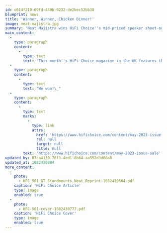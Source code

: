 ```yaml
---
id: c614f210-69fd-449b-9232-de2bec52bb30
blueprint: news
title: 'Winner, Winner, Chicken Dinner!'
image: neat-majistra.jpg
summary: 'Neat Majistra wins HiFi Choice''s mid-priced speaker shoot-out!'
main_content:
  -
    type: paragraph
    content:
      -
        type: text
        text: 'This month''s HiFi Choice magazine in the UK features the Neat Majistra in a group test of mid-priced stand-mount speakers along with models from ATC, Mission, Falcon, Paradigm and new brand Revival.'
  -
    type: paragraph
    content:
      -
        type: text
        text: "We won!\_"
  -
    type: paragraph
    content:
      -
        type: text
        marks:
          -
            type: link
            attrs:
              href: 'https://www.hifichoice.com/content/may-2023-issue-sale'
              rel: null
              target: null
              title: null
        text: 'https://www.hifichoice.com/content/may-2023-issue-sale'
updated_by: 87ca4130-78f3-4ed1-8b64-aa552d3d08a8
updated_at: 1682430804
more_content:
  -
    photo:
      - HFC_501_GT_Standmounts_Neat_Reprint-1682430664.pdf
    caption: 'HiFi Choice Article'
    type: image
    enabled: true
  -
    photo:
      - HFC-501-cover-1682430777.pdf
    caption: 'HiFi Choice Cover'
    type: image
    enabled: true
---
```

